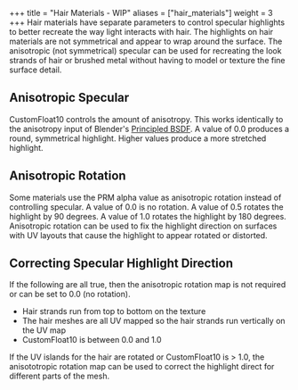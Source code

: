 +++
title = "Hair Materials - WIP"
aliases = ["hair_materials"]
weight = 3
+++
Hair materials have separate parameters to control specular highlights to better recreate the way light interacts with hair. The highlights on hair materials are not symmetrical and appear to wrap around the surface. The anisotropic (not symmetrical) specular can be used for recreating the look strands of hair or brushed metal without having to model or texture the fine surface detail. 

## Anisotropic Specular
CustomFloat10 controls the amount of anisotropy. This works identically to the anisotropy input of Blender's 
[Principled BSDF](https://docs.blender.org/manual/en/latest/render/shader_nodes/shader/principled.html).
A value of 0.0 produces a round, symmetrical highlight. Higher values produce a more stretched highlight. 

## Anisotropic Rotation
Some materials use the PRM alpha value as anisotropic rotation instead of controlling specular. A value of 0.0 is no rotation. A value of 0.5 rotates the highlight by 90 degrees. A value of 1.0 rotates the highlight by 180 degrees. Anisotropic rotation can be used to fix the highlight direction on surfaces with UV layouts that cause the highlight to appear rotated or distorted. 

## Correcting Specular Highlight Direction
If the following are all true, then the anisotropic rotation map is not required or can be set to 0.0 (no rotation).
* Hair strands run from top to bottom on the texture
* The hair meshes are all UV mapped so the hair strands run vertically on the UV map
* CustomFloat10 is between 0.0 and 1.0

If the UV islands for the hair are rotated or CustomFloat10 is > 1.0, the anisototropic rotation map can be used to correct the highlight direct for different parts of the mesh. 